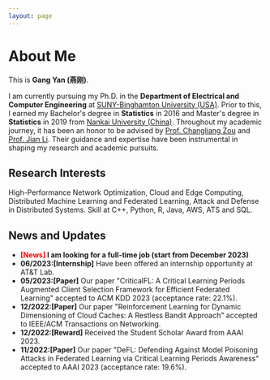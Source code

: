 ```yaml
---
layout: page
---
```


# About Me

This is **Gang Yan (燕刚)**.

I am currently pursuing my Ph.D. in the **Department of Electrical and Computer Engineering** at [SUNY-Binghamton University (USA)](https://www.binghamton.edu/). Prior to this, I earned my Bachelor's degree in **Statistics** in 2016 and Master's degree in **Statistics** in 2019 from [Nankai University (China)](https://www.nankai.edu.cn). Throughout my academic journey, it has been an honor to be advised by [Prof. Changliang Zou](https://scholar.google.com/citations?user=LPwSdmwAAAAJ&hl=en&oi=ao) and [Prof. Jian Li](https://sites.google.com/binghamton.edu/jianli). Their guidance and expertise have been instrumental in shaping my research and academic pursuits.

## Research Interests

High-Performance Network Optimization, Cloud and Edge Computing, Distributed Machine Learning and Federated Learning, Attack and Defense in Distributed Systems. Skill at C++, Python, R, Java, AWS, ATS and SQL.

## News and Updates

- **<font color='red'>[News]</font> I am looking for a full-time job (start from December 2023)**
- **06/2023:[Internship]** Have been offered an internship opportunity at AT&T Lab.
- **05/2023:[Paper]** Our paper "CriticalFL: A Critical Learning Periods Augmented Client Selection Framework for Efficient Federated Learning" accepted to ACM KDD 2023 (acceptance rate: 22.1%).
- **12/2022:[Paper]** Our paper "Reinforcement Learning for Dynamic Dimensioning of Cloud Caches: A Restless Bandit Approach" accepted to IEEE/ACM Transactions on Networking.
- **12/2022:[Reward]** Received the Student Scholar Award from AAAI 2023. 
- **11/2022:[Paper]** Our paper "DeFL: Defending Against Model Poisoning Attacks in Federated Learning via Critical Learning Periods Awareness" accepted to AAAI 2023 (acceptance rate: 19.6%). 
